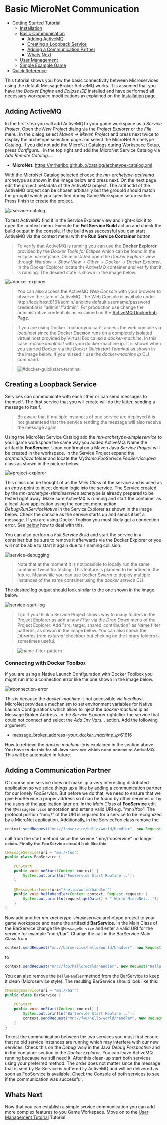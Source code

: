# Basic MicroNet Communication

- [Getting Started Tutorial](../index.md)
  - [Installation](../gettingstarted/index.md)
  - [Basic Communication](../communicationtutorial/index.md)
    - [Adding ActiveMQ](#adding-activemq)
    - [Creating a Loopback Service](#creating-a-loopback-service)
    - [Adding a Communication Partner](#adding-a-communication-partner)
    - [Whats Next](#whats-next)
  - [User Management](../usermanagement/index.md)
  - [Simple Example Game](../tutorial/index.md)
- [Quick Reference](../quickreference/index.md)

This tutorial shows you how the basic connectivity between Microservices using the default MessageBroker ActiveMQ works. It is assumed that you have the *Docker Engine* and *Eclipse IDE* installed and have performed all necessary workspace modifications as explained on the [Installation](../gettingstarted/index.md) page.

## Adding ActiveMQ

In the first step you will add ActiveMQ to your game workspace as a *Service Project*. Open the *New Project* dialog via the *Project Explorer* or the *File* menu. In the dialog select *Maven -> Maven Project* and press next twice to display the archetype selection page and select the MicroNet Archetype Catalog. If you did not add the MicroNet Catalogs during Workspace Setup, press *Configure...* in the top right and add the MicroNet Service Catalog via *Add Remote Catalog...*:

- **MicroNet:** https://mrharibo.github.io/catalog/archetype-catalog.xml

With the MicroNet Catalog selected choose the *mn-archetype-activemq* archetype as shown in the image below and press next. On the next page edit the project metadata of the ActiveMQ project. The artifactId of the ActiveMQ project can be chosen arbitrarily but the groupId should match the groupId which you specified during Game Workspace setup earlier. Press finish to create the project.

![#service-catalog](ServiceCatalog.PNG "MicroNet Service Catalog")

To test ActiveMQ find it in the Service Explorer view and right-click it to open the context menu. Execute the **Full Service Build** action and check the build output in the console. If the build was successful you can start ActiveMQ via the context menu with the **Run Service Container** button.

> To verify that ActiveMQ is running you can use the **Docker Explorer** provided by the *Docker Tools for Eclipse* which can be found in the Eclipse marketplace. Once installed open the *Docker Explorer* view through *Window -> Show View -> Other -> Docker -> Docker Explorer*. In the Docker Explorer locate the ActiveMQ container and verify that it is running. The desired state is shown in the image below.

![#docker-explorer](DockerExplorer.PNG "Docker Explorer from the Docker Tools for Eclipse")

> You can also access the ActiveMQ *Web Console* with your browser to observe the state of ActiveMQ. The Web Console is avaibale under http://localhost:8161/admin/ and the default username/password credential is "admin"/"admin". For production use change the administrative credentials as explained on the [ActiveMQ Dockerhub Page](https://hub.docker.com/r/webcenter/activemq/).

> If you are using Docker Toolbox you can't access the web console via *localhost* since the Docker Daemon runs on a completely isolated virtual host provided by Virtual Box called a *docker-machine*. In this case replace *localhost* with your docker-machine ip. It is shown when you started Docker via the *Docker Quickstart Terminal* as shown in the image below. If you missed it use the *docker-machine ip* CLI command.

> ![#docker-guickstart-terminal](DockerMachineTerminal.PNG "Docker Machine Startup")

## Creating a Loopback Service

Services can communicate with each other or can send messages to themself. The first service that you will create will do the latter, sending a message to itself.

> Be aware that if multiple instances of one service are deployed it is not guaranteed that the service sending the message will also receive the message again.

Using the MicroNet Service Catalog add the *mn-archetype-simpleservice* to your game workspace the same way you added ActiveMQ. Name the artifactId **FooService**. Upon confirmation a Maven Java *Service Project* will be created in the workspace. In the Service Project expand the *src/main/java* folder and locate the *MyGame.FooService.FooService.java* class as shown in the picture below.

![#project-explorer](ProjectExplorer.PNG "Project Explorer showing a Service Project")

This class can be thought of as the *Main Class* of the service and is used as an entry-point to inject domain logic into the service. The Service created by the *mn-archetype-simpleservice* archetype is already prepared to be tested right away. Make sure ActiveMQ is running and start the container as a local Java application using the context menu action *Debug/RunServiceNative* in the Service Explorer as shown in the image below. Check the console as the service starts up and sends itself a message. If you are using Docker Toolbox you most likely get a connection error. See [below](#connecting-with-docker-toolbox) how to deal with this.

You can also perform a *Full Service Build* and start the service in a container but be sure to remove it afterwards via the Docker Explorer or you will not be able to start it again due to a naming collision.

![service-debugging](ServiceDebugging.png "Debugging a MicroNet Service")

> Note that at the moment it is not possible to locally run the same container twice for testing. This feature is planned to be added in the future. Meanwhile you can use Docker Swarm to deploy multiple instances of the same container using the *docker service* CLI.

The desired log output should look similar to the one shown in the image below.

![service-start-log](StartingLog.PNG "Starting Log of a MicroNet Service")

> Tip: If you think a Service Project shows way to many folders in the Project Explorer as add a new *Filter* via the *Drop Down* menu of the Project Explorer. Add "src, target, shared_contribution" as Name filter patterns, as shwon in the image below. You can also check the *Libraries from external* checkbox but cheking on the library folders is sometimes useful.

> ![name-filter-pattern](NameFilterPatterns.PNG "Useful Name filter patterns")

### Connecting with Docker Toolbox

If you are using a Native Launch Configuration with Docker Toolbox you might run into a connection error like the one shown in the image below.

![#connection-error](ConnectionError.PNG "Connection Error")

This is because the *docker-machine* is not accessible via *localhost*. MicroNet provides a mechanism to set environment variables for Native Launch Configurations which allow to inject the *docker-machine* ip as Message Broker Address. In the *Service Explorer* rightclick the service that could not connect and select the *Add Env Vars...* action. Add the following argument:

- message_broker_address=*your_docker_machine_ip*:61616

How to retrieve the *docker-machine-ip* is explained in the section above. You have to do this for all Java services which need access to ActiveMQ. This will be automated in future.

## Adding a Communication Partner

Of course one service does not make up a very interesting distributed application so we spice things up a little by adding a communication partner for our lonely *FooService*. But before we do that, we need to ensure that we give FooService a proper address so it can be found by other services or by the users of the application later on. In the *Main Class* of **FooService** edit the `@MessageService` annotation and enter a valid URI e.g. "mn://foo". The protocol portion "mn://" of the URI is required for a service to be recognized by a MicroNet application. Additionally, in the ServiceFoo class remove the 

```java
context.sendRequest("mn://fooservice/hello/world/handler", new Request("Hello"));
``` 
call from the start method since the service "mn://fooservice" no longer exists. Finally the FooService should look like this:

```java
@MessageService(uri = "mn://foo")
public class FooService {
	
	@OnStart
	public void onStart(Context context) {
		System.out.println("FooService Start Routine...");
	}
	
	@MessageListener(uri="/hello/world/handler")
	public void helloHandler(Context context, Request request) {
		System.out.println(request.getData() + " World MicroNet...");
	}
}
```

Now add another *mn-archetype-simpleservice* archetype project to your game workspace and name the artifactId **BarService**. In the Main Class of the BarService change the `@MessageService` and enter a valid URI for the service for example "mn://bar". Change the call in the BarService Main Class from 

```java
context.sendRequest("mn://barservice/hello/world/handler", new Request("Hello"));
```

to

```java
context.sendRequest("mn://foo/hello/world/handler", new Request("Hello from Bar"));
```

You can also remove the `helloHandler` method from the BarService to keep it clean (Microservice style). The resulting BarService should look like this:

```java
@MessageService(uri = "mn://bar")
public class BarService {
	
	@OnStart
	public void onStart(Context context) {
		System.out.println("BarService Start Routine...");
		context.sendRequest("mn://foo/hello/world/handler", new Request("Hello from Bar"));
	}
}
```

To test the communication between the two services you must first ensure that no old service instances are running which may interfere with our new services. Check this on the *Debug View* in the Java *Debug Perspective* and in the container section in the *Docker Explorer*. You can leave ActiveMQ running because we still need it. After this clean-up start both services using your preferred method. The order does not matter since the message that is sent by BarService is buffered by ActiveMQ and will be delivered as soon as FooService is available. Check the Console of both services to see if the communication was successful.

## Whats Next

Now that you can establish a simple service communication you can add more complex features to you Game Workspace. Move on to the [User Management Tutorial](../usermanagement/index.md) Tutorial.
